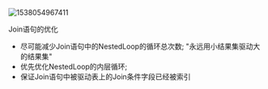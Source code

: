 ![1538054967411](C:\Users\Administrator\AppData\Roaming\Typora\typora-user-images\1538054967411.png)

Join语句的优化

- 尽可能减少Join语句中的NestedLoop的循环总次数; "永远用小结果集驱动大的结果集"
- 优先优化NestedLoop的内层循环;
- 保证Join语句中被驱动表上的Join条件字段已经被索引